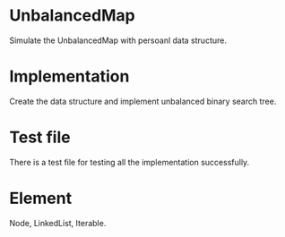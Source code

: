 # UnbalancedMap
Simulate the UnbalancedMap with persoanl data structure.
# Implementation
Create the data structure and implement unbalanced binary search tree.
# Test file
There is a test file for testing all the implementation successfully. 
# Element
Node, LinkedList, Iterable.
